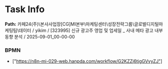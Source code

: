 # Task Info

**Path:** 카페24(주)\본사사업장\[CG]MI본부\마케팅센터\성장전략그룹\글로벌디지털마케팅팀\데이터 / yikim / [323995] 신규 광고주 영업 및 업세일 _ 사내 메타 광고 내부 동향 분석 / 2025-09-01_00-00-00

### BPMN
- ["https://n8n-mi-029-web.hanpda.com/workflow/G2KZZj6tjgGVvyZJ"]

